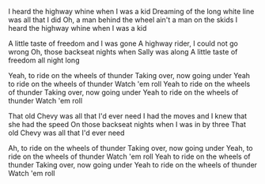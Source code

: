 I heard the highway whine when I was a kid
Dreaming of the long white line was all that I did
Oh, a man behind the wheel ain't a man on the skids
I heard the highway whine when I was a kid

A little taste of freedom and I was gone
A highway rider, I could not go wrong
Oh, those backseat nights when Sally was along
A little taste of freedom all night long

Yeah, to ride on the wheels of thunder
Taking over, now going under
Yeah to ride on the wheels of thunder
Watch 'em roll
Yeah to ride on the wheels of thunder
Taking over, now going under
Yeah to ride on the wheels of thunder
Watch 'em roll

That old Chevy was all that I'd ever need
I had the moves and I knew that she had the speed
On those backseat nights when I was in by three
That old Chevy was all that I'd ever need

Ah, to ride on the wheels of thunder
Taking over, now going under
Yeah, to ride on the wheels of thunder
Watch 'em roll
Yeah to ride on the wheels of thunder
Taking over, now going under
Yeah to ride on the wheels of thunder
Watch 'em roll
